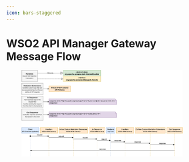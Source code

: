 ```yaml
---
icon: bars-staggered
---
```


# WSO2 API Manager Gateway Message Flow

<figure><img src="../.gitbook/assets/wso2-apim-gateway-message-flow.png" alt=""><figcaption></figcaption></figure>



